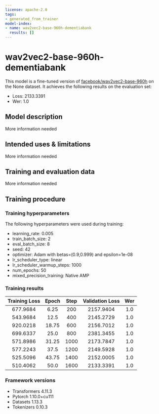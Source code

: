 ```yaml
---
license: apache-2.0
tags:
- generated_from_trainer
model-index:
- name: wav2vec2-base-960h-dementiabank
  results: []
---
```


<!-- This model card has been generated automatically according to the information the Trainer had access to. You
should probably proofread and complete it, then remove this comment. -->

# wav2vec2-base-960h-dementiabank

This model is a fine-tuned version of [facebook/wav2vec2-base-960h](https://huggingface.co/facebook/wav2vec2-base-960h) on the None dataset.
It achieves the following results on the evaluation set:
- Loss: 2133.3391
- Wer: 1.0

## Model description

More information needed

## Intended uses & limitations

More information needed

## Training and evaluation data

More information needed

## Training procedure

### Training hyperparameters

The following hyperparameters were used during training:
- learning_rate: 0.005
- train_batch_size: 2
- eval_batch_size: 8
- seed: 42
- optimizer: Adam with betas=(0.9,0.999) and epsilon=1e-08
- lr_scheduler_type: linear
- lr_scheduler_warmup_steps: 1000
- num_epochs: 50
- mixed_precision_training: Native AMP

### Training results

| Training Loss | Epoch | Step | Validation Loss | Wer |
|:-------------:|:-----:|:----:|:---------------:|:---:|
| 677.9684      | 6.25  | 200  | 2157.9404       | 1.0 |
| 543.9684      | 12.5  | 400  | 2145.2729       | 1.0 |
| 920.0218      | 18.75 | 600  | 2156.7012       | 1.0 |
| 699.6337      | 25.0  | 800  | 2381.3455       | 1.0 |
| 571.8986      | 31.25 | 1000 | 2173.7847       | 1.0 |
| 577.2243      | 37.5  | 1200 | 2149.5928       | 1.0 |
| 525.5096      | 43.75 | 1400 | 2152.0005       | 1.0 |
| 510.4062      | 50.0  | 1600 | 2133.3391       | 1.0 |


### Framework versions

- Transformers 4.11.3
- Pytorch 1.10.0+cu111
- Datasets 1.13.3
- Tokenizers 0.10.3
